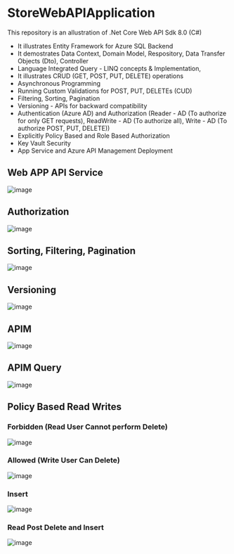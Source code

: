 # StoreWebAPIApplication

This repository is an allustration of .Net Core Web API Sdk 8.0 (C#)
 - It illustrates Entity Framework for Azure SQL Backend
 - It demostrates Data Context, Domain Model, Respository, Data Transfer Objects (Dto), Controller
 - Language Integrated Query - LINQ concepts & Implementation, 
 - It illustrates CRUD (GET, POST, PUT, DELETE) operations
 - Asynchronous Programming
 - Running Custom Validations for POST, PUT, DELETEs (CUD)
 - Filtering, Sorting, Pagination
 - Versioning - APIs for backward compatibility
 - Authentication (Azure AD) and Authorization (Reader - AD (To authorize for only GET requests), ReadWrite - AD (To authorize all), Write - AD (To authorize POST, PUT, DELETE))
 - Explicitly Policy Based and Role Based Authorization
 - Key Vault Security
 - App Service and Azure API Management Deployment

## Web APP API Service
![image](https://github.com/keshavksingh/StoreWebAPIApplication/assets/41631964/6da0801b-ab6b-4790-b84d-001d1c957287)
## Authorization
![image](https://github.com/keshavksingh/StoreWebAPIApplication/assets/41631964/8a270382-d6e4-4ce2-ad9b-b2479446ab72)
## Sorting, Filtering, Pagination
![image](https://github.com/keshavksingh/StoreWebAPIApplication/assets/41631964/3b43c26f-a5d5-4a4e-b517-ba3239eb5be8)
## Versioning
![image](https://github.com/keshavksingh/StoreWebAPIApplication/assets/41631964/99f1159b-c14b-453c-8515-b37437cb6519)

## APIM
![image](https://github.com/keshavksingh/StoreWebAPIApplication/assets/41631964/466ef0af-9a0d-49e4-8249-e070be650677)
## APIM Query
![image](https://github.com/keshavksingh/StoreWebAPIApplication/assets/41631964/f6c61607-f212-400f-b56e-bd26f7666199)
## Policy Based Read Writes
### Forbidden (Read User Cannot perform Delete)
![image](https://github.com/keshavksingh/StoreWebAPIApplication/assets/41631964/1f9ab72b-e5a9-4385-b5ec-3c982a24cbc3)
### Allowed (Write User Can Delete)
![image](https://github.com/keshavksingh/StoreWebAPIApplication/assets/41631964/e35f1484-5015-4de6-8928-344b3c61e884)
### Insert
![image](https://github.com/keshavksingh/StoreWebAPIApplication/assets/41631964/55b1796b-c6f6-4d10-8dc7-cd583167cd1c)
### Read Post Delete and Insert
![image](https://github.com/keshavksingh/StoreWebAPIApplication/assets/41631964/b28e04be-edda-4718-a83d-a2812908c009)



